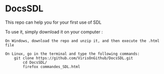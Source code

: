 # DocsSDL
This repo can help you for your first use of SDL

To use it, simply download it on your computer :

	On Windows, download the repo and unzip it, and then execute the .html file

 	On Linux, go in the terminal and type the following commands:
  		git clone https://github.com/VirisOnGithub/DocsSDL.git
    		cd DocsSDL/
      		firefox commandes_SDL.html

  

